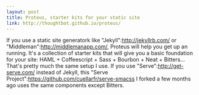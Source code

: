 ```yaml
---
layout: post
title: Proteus, starter kits for your static site
link: http://thoughtbot.github.io/proteus/
---
```


If you use a static site generatork like "Jekyll":http://jekyllrb.com/ or "Middleman":http://middlemanapp.com/, Proteus will help you get up an running. It's a collection of starter kits that will give you a basic foundation for your site: HAML + Coffeescript + Sass + Bourbon + Neat + Bitters... That's pretty much the same setup I use. If you use "Serve":http://get-serve.com/ instead of Jekyll, this "Serve Project":https://github.com/cuellarfr/serve-smacss I forked a few months ago uses the same components except Bitters.